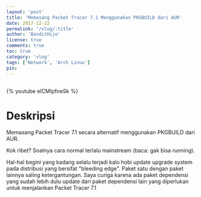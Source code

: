 ```yaml
---
layout: 'post'
title: 'Memasang Packet Tracer 7.1 Menggunakan PKGBUILD dari AUR'
date: 2017-12-22
permalink: '/vlog/:title'
author: 'BanditHijo'
license: true
comments: true
toc: true
category: 'vlog'
tags: ['Network', 'Arch Linux']
pin:
---
```


<div style="margin-top:30px;"></div>

{% youtube elCMIpfneSk %}

# Deskripsi

Memasang Packet Tracer 7.1 secara alternatif menggunakan PKGBUILD dari AUR.

Kok ribet? Soalnya cara normal terlalu mainstream (baca: gak bisa running).

Hal-hal begini yang kadang selalu terjadi kalo hobi update upgrade system pada distribusi yang bersifat "bleeding edge".
Paket satu dengan paket lainnya saling ketergantungan. Saya curiga karena ada paket dependensi yang sudah lebih dulu update dari paket dependensi lain yang diperlukan untuk menjalankan Packet Tracer 7.1
